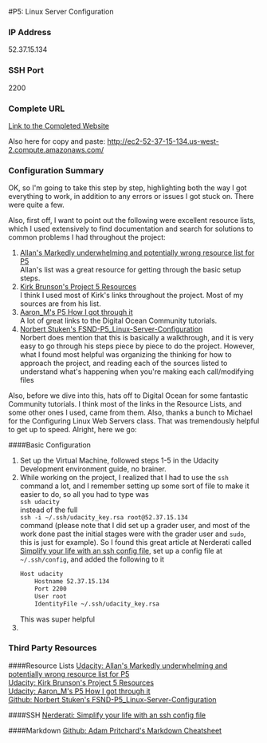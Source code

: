#P5: Linux Server Configuration

### IP Address
52.37.15.134

### SSH Port
2200

### Complete URL
[Link to the Completed Website](http://ec2-52-37-15-134.us-west-2.compute.amazonaws.com/)

Also here for copy and paste:
http://ec2-52-37-15-134.us-west-2.compute.amazonaws.com/

### Configuration Summary
OK, so I'm going to take this step by step, highlighting both the way I got everything to work, in addition to any errors or issues I got stuck on. There were quite a few.

Also, first off, I want to point out the following were excellent resource lists, which I used extensively to find documentation and search for solutions to common problems I had throughout the project:

1. [Allan's Markedly underwhelming and potentially wrong resource list for P5](https://discussions.udacity.com/t/markedly-underwhelming-and-potentially-wrong-resource-list-for-p5/8587)  
Allan's list was a great resource for getting through the basic setup steps.  
2. [Kirk Brunson's Project 5 Resources](https://discussions.udacity.com/t/project-5-resources/28343)  
I think I used most of Kirk's links throughout the project. Most of my sources are from his list.  
3. [Aaron_M's P5 How I got through it](https://discussions.udacity.com/t/p5-how-i-got-through-it/15342)  
A lot of great links to the Digital Ocean Community tutorials.  
4. [Norbert Stuken's FSND-P5_Linux-Server-Configuration](https://github.com/stueken/FSND-P5_Linux-Server-Configuration)  
Norbert does mention that this is basically a walkthrough, and it is very easy to go through his steps piece by piece to do the project. However, what I found most helpful was organizing the thinking for how to approach the project, and reading each of the sources listed to understand what's happening when you're making each call/modifying files

Also, before we dive into this, hats off to Digital Ocean for some fantastic Community tutorials. I think most of the links in the Resource Lists, and some other ones I used, came from them. Also, thanks a bunch to Michael for the Configuring Linux Web Servers class. That was tremendously helpful to get up to speed. Alright, here we go:

####Basic Configuration
1. Set up the Virtual Machine, followed steps 1-5 in the Udacity Development environment guide, no brainer.
2. While working on the project, I realized that I had to use the `ssh` command a lot, and I remember setting up some sort of file to make it easier to do, so all you had to type was  
`ssh udacity`  
instead of the full  
`ssh -i ~/.ssh/udacity_key.rsa root@52.37.15.134`  
command (please note that I did set up a grader user, and most of the work done past the initial stages were with the grader user and `sudo`, this is just for example). So I found this great article at Nerderati called [Simplify your life with an ssh config file](http://nerderati.com/2011/03/17/simplify-your-life-with-an-ssh-config-file/), set up a config file at `~/.ssh/config`, and added the following to it  
   ```bash
   Host udacity  
       Hostname 52.37.15.134  
       Port 2200  
       User root  
       IdentityFile ~/.ssh/udacity_key.rsa
   ```  
   This was super helpful  
3. 




### Third Party Resources
####Resource Lists
[Udacity: Allan's Markedly underwhelming and potentially wrong resource list for P5](https://discussions.udacity.com/t/markedly-underwhelming-and-potentially-wrong-resource-list-for-p5/8587)  
[Udacity: Kirk Brunson's Project 5 Resources](https://discussions.udacity.com/t/project-5-resources/28343)  
[Udacity: Aaron_M's P5 How I got through it](https://discussions.udacity.com/t/p5-how-i-got-through-it/15342)  
[Github: Norbert Stuken's FSND-P5_Linux-Server-Configuration](https://github.com/stueken/FSND-P5_Linux-Server-Configuration)  

####SSH
[Nerderati: Simplify your life with an ssh config file](http://nerderati.com/2011/03/17/simplify-your-life-with-an-ssh-config-file/)  

####Markdown
[Github: Adam Pritchard's Markdown Cheatsheet](https://github.com/adam-p/markdown-here/wiki/Markdown-Cheatsheet)  


